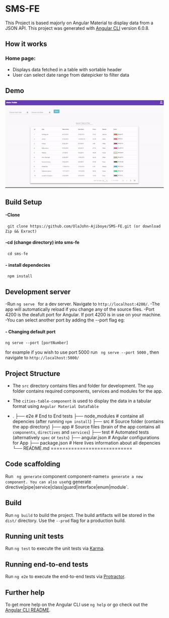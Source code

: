 # SMS-FE

This Project is based majorly on Angular Material to display data from a JSON API.
This project was generated with [Angular CLI](https://github.com/angular/angular-cli) version 6.0.8.
## How it works
###  Home page:
- Displays data fetched in a table with sortable header
- User can select date range from datepicker to filter data
## Demo
![SMS-FE](demo.gif "DEMO")

## Build Setup
####  -Clone 
```
 git clone https://github.com/OlaJohn-Ajiboye/SMS-FE.git (or download Zip && Exract)
```
####  -cd (change directory) into sms-fe
```
 cd sms-fe
```
####  - install dependecies
```
 npm install
```
## Development server

-Run ```ng serve ``` for a dev server. Navigate to `http://localhost:4200/`. 
-The app will automatically reload if you change any of the source files. 
-Port 4200 is the deafult port for Angular. If port 4200 is in use on your machine.
-You can select another port by adding the --port flag eg:

#### - Changing default port
```
ng serve --port [portNumber]
 ```
 for example if you wish to use port 5000 run ``` ng serve --port 5000``` , then navigate to `http://localhost:5000/`

## Project Structure
- The `src` directory contains files and folder for development. The `app` folder contains required components, services and modules for the app.
- The `cities-table-component` is used to display the data in a tabular format using `Angular Material DataTable`

 -   .
    ├── e2e                     # End to End tests 
    ├── node_modules            # containe all depencies (after running ```npm install```)
    ├── src                     # Source folder (contains the app directory)
         ├── app                # Source files (brain of the app contains all `components`, `directives` and `services`)
    ├── test                    # Automated tests (alternatively `spec` or `tests`)
    ├── angular.json            # Angular configurations for App
    ├── package.json            # Here lives information about all depencies
    └── README.md
============================

## Code scaffolding

Run ``` ng generate``` component component-name` to generate a new component. You can also use `ng generate directive|pipe|service|class|guard|interface|enum|module`.

## Build

Run ```ng build``` to build the project. The build artifacts will be stored in the `dist/` directory. Use the `--prod` flag for a production build.

## Running unit tests

Run ```ng test``` to execute the unit tests via [Karma](https://karma-runner.github.io).

## Running end-to-end tests

Run ```ng e2e``` to execute the end-to-end tests via [Protractor](http://www.protractortest.org/).

## Further help

To get more help on the Angular CLI use `ng help` or go check out the [Angular CLI README](https://github.com/angular/angular-cli/blob/master/README.md).


